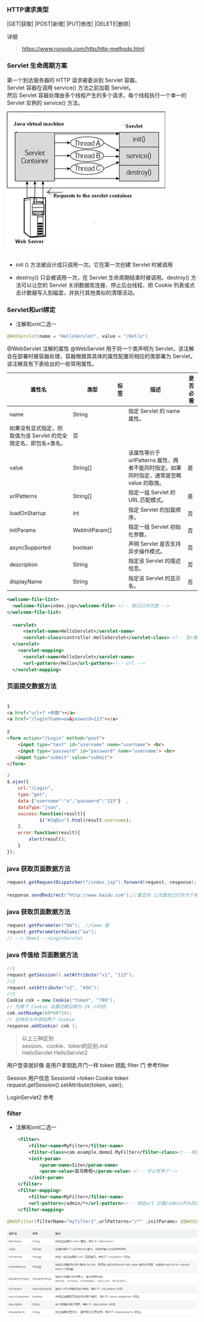 


### HTTP请求类型
|GET|获取|
|POST|新增|
|PUT|修改|
|DELETE|删除|

详细
> https://www.runoob.com/http/http-methods.html





### Servlet 生命周期方案

第一个到达服务器的 HTTP 请求被委派到 Servlet 容器。<br>
Servlet 容器在调用 service() 方法之前加载 Servlet。<br>
然后 Servlet 容器处理由多个线程产生的多个请求，每个线程执行一个单一的 Servlet 实例的 service() 方法。

![alt text](image/image-a2.png)


- init ()
  方法被设计成只调用一次。它在第一次创建 Servlet 时被调用

- destroy() 
  只会被调用一次，在 Servlet 生命周期结束时被调用。destroy() 方法可以让您的 Servlet 关闭数据库连接、停止后台线程、把 Cookie 列表或点击计数器写入到磁盘，并执行其他类似的清理活动。

### Servlet和url绑定
- 注解和xml二选一
```java
@WebServlet(name = "HelloServlet", value = "/Hello")
```

@WebServlet 注解的属性
@WebServlet 用于将一个类声明为 Servlet，该注解会在部署时被容器处理，容器根据其具体的属性配置将相应的类部署为 Servlet。该注解具有下表给出的一些常用属性。

|属性名|类型|标签|描述|是否必需|
|---|---|---|---|---|
|name|String|<servlet-name>|指定 Servlet 的 name 属性。
如果没有显式指定，则取值为该 Servlet 的完全限定名，即包名+类名。|否|
|value|String[]|<url-pattern>|该属性等价于 urlPatterns 属性，两者不能同时指定。如果同时指定，通常是忽略 value 的取值。|是|
|urlPatterns|String[]|<url-pattern>|指定一组 Servlet 的 URL 匹配模式。|是|
|loadOnStartup|int|<load-on-startup>|指定 Servlet 的加载顺序。|否
|initParams|WebInitParam[]|<init-param>	|指定一组 Servlet 初始化参数。|否|
|asyncSupported|boolean|<async-supported>	|声明 Servlet 是否支持异步操作模式。|否|
|description|String|<description>|指定该 Servlet 的描述信息。|否|
|displayName|String|<display-name>|指定该 Servlet 的显示名。|否|


```xml
<welcome-file-list>
  <welcome-file>index.jsp</welcome-file> <!-- 默认打开页面 -->
</welcome-file-list>

  <servlet>
      <servlet-name>HelloServlet</servlet-name>
      <servlet-class>controller.HelloServlet</servlet-class> <!-- 包+类名 -->
  </servlet>
    <servlet-mapping>
      <servlet-name>HelloServlet</servlet-name>
      <url-pattern>/Hello</url-pattern><!-- url -->
  </servlet-mapping>
```


### 页面提交数据方法
 ```html

 1
 <a href="url+? +参数"></a>
 <a href="/login?name=aa&pasword=123"></a>

 2
 <form action="/Login" method="post">
     <input type="text" id="username" name="username"> <br>
     <input type="password" id="password" name="username"> <br>
    <input type="submit" value="submit">
</form>
```

```js
3
$.ajax({
    url:"/Login",
    type:"get",
    data:{"username":"a","password":"123"}  ,
    dataType:"json",
    success:function(result){
            $("#JqDiv").html(result.username);
    },
    error:function(result){
        alert(result);
    }
});
 ```
### java 获取页面数据方法
```java
request.getRequestDispatcher("/index.jsp").forward(request, response);

response.sendRedirect("http://www.baidu.com");//重定向 让页面自己打开为个地址

```


### java 获取页面数据方法

```java
request.getParameter("bb");  //name 值
request.getParameterValues("aa");
// --> demo1 -->LoginServlet
```


### java 传值给 页面数据方法
```java
//1
request.getSession().setAttribute("v1", "123");
//2
request.setAttribute("v2", "456");   
//3
Cookie cok = new Cookie("token", "789");
// 为两个 Cookie 设置过期日期为 24 小时后
cok.setMaxAge(60*60*24);
// 在响应头中添加两个 Cookie
response.addCookie( cok );
``` 
> 以上三种区别  <br>
session、cookie、token的区别.md <br>
 HelloServlet HelloServlet2

用户登录就好像 是用户拿钥匙开门一样
token 钥匙
filter 门 参考filter

Session  用户信息  SessionId =token
Cookie token
request.getSession().setAttribute(token, user);



LoginServlet2 参考



### filter 
- 注解和xml二选一

```xml
    <filter>
        <filter-name>MyFilter</filter-name>
        <filter-class>com.example.demo1.MyFilter</filter-class><!-- 绑定java-->
        <init-param>
            <param-name>Site</param-name>
            <param-value>菜鸟教程</param-value> <!-- 可以写多个-->
        </init-param>
    </filter>
    <filter-mapping>
        <filter-name>MyFilter</filter-name>
        <url-pattern>/admin/*</url-pattern><!-- 绑定url 拦截/admin开头的请求-->
    </filter-mapping>
```

```java
@WebFilter(filterName="myfilter2",urlPatterns="/*" ,initParams= {@WebInitParam(name="abc",value="abc") , @WebInitParam(name="Site",value="addbc")}) 
```
![alt text](/image/image-28.png)
